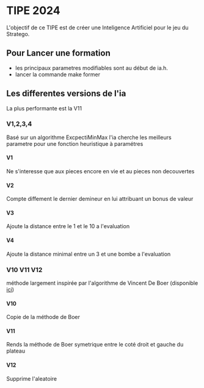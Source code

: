 # TIPE 2024 

L'objectif de ce TIPE est de créer une Inteligence Artificiel pour le jeu du Stratego. 

## Pour Lancer une formation
- les principaux parametres modifiables sont au début de ia.h.
- lancer la commande make former

## Les differentes versions de l'ia

La plus performante est la V11
### V1,2,3,4
Basé sur un algorithme ExcpectiMinMax l'ia cherche les meilleurs parametre pour une fonction heuristique à paramétres
#### V1
Ne s'interesse que aux pieces encore en vie et au pieces non decouvertes
#### V2 
Compte diffement le dernier demineur en lui attribuant un bonus de valeur
#### V3
Ajoute la distance entre le 1 et le 10 a l'evaluation
#### V4
Ajoute la distance minimal entre un 3 et une bombe a l'evaluation

### V10 V11 V12

méthode largement inspirée par l'algorithme de Vincent De Boer (disponible [ici](https://project.dke.maastrichtuniversity.nl/games/files/msc/Arts_thesis.pdf))

#### V10
Copie de la méthode de Boer

#### V11 
Rends la méthode de Boer symetrique entre le coté droit et gauche du plateau

#### V12
Supprime l'aleatoire 
